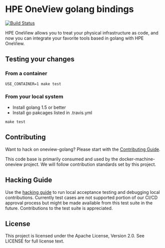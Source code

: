 # HPE OneView golang bindings

[![Build Status](https://travis-ci.org/.svg?branch=master)](https://travis-ci.org/)

HPE OneView allows you to treat your physical infrastructure as code, and now
you can integrate your favorite tools based in golang with HPE OneView.

## Testing your changes

### From a container
```
USE_CONTAINER=1 make test
```

### From your local system
* Install golang 1.5 or better
* Install go pakcages listed in .travis.yml
```
make test
```

## Contributing

Want to hack on oneview-golang? Please start with the [Contributing Guide](https://github.com/HewlettPackard/docker-machine-oneview/blob/master/CONTRIBUTING.md).

This code base is primarily consumed and used by the docker-machine-oneview project.  We will follow contribution standards set by this project.

## Hacking Guide

Use the [hacking guide](HACKING.md) to run local acceptance testing and debugging local contributions.
Currently test cases are not supported portion of our CI/CD approval process but might be made available from this test suite in the future.   Contributions to the test suite is appreciated.

## License
This project is licensed under the Apache License, Version 2.0.  See LICENSE for full license text.
